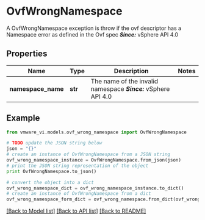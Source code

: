 # OvfWrongNamespace

A OvfWrongNamespace exception is throw if the ovf descriptor has a Namespace error as defined in the Ovf spec  ***Since:*** vSphere API 4.0 

## Properties
Name | Type | Description | Notes
------------ | ------------- | ------------- | -------------
**namespace_name** | **str** | The name of the invalid namespace  ***Since:*** vSphere API 4.0  | 

## Example

```python
from vmware_vi.models.ovf_wrong_namespace import OvfWrongNamespace

# TODO update the JSON string below
json = "{}"
# create an instance of OvfWrongNamespace from a JSON string
ovf_wrong_namespace_instance = OvfWrongNamespace.from_json(json)
# print the JSON string representation of the object
print OvfWrongNamespace.to_json()

# convert the object into a dict
ovf_wrong_namespace_dict = ovf_wrong_namespace_instance.to_dict()
# create an instance of OvfWrongNamespace from a dict
ovf_wrong_namespace_form_dict = ovf_wrong_namespace.from_dict(ovf_wrong_namespace_dict)
```
[[Back to Model list]](../README.md#documentation-for-models) [[Back to API list]](../README.md#documentation-for-api-endpoints) [[Back to README]](../README.md)


